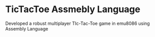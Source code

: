 # TicTacToe Assmebly Language
Developed a robust multiplayer TIc-Tac-Toe game in emu8086 using Assembly Language
